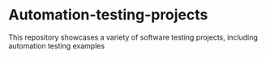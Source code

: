 # Automation-testing-projects
This repository showcases a variety of software testing projects, including automation testing examples
